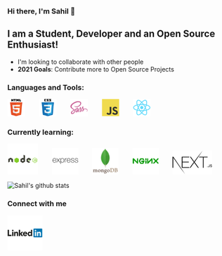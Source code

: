 ### Hi there, I'm Sahil 👋

## I am a Student, Developer and an Open Source Enthusiast!

- I'm looking to collaborate with other people
- **2021 Goals**: Contribute more to Open Source Projects

### Languages and Tools: 

<img src="./assets/html5-original-wordmark.svg" width="40px">&nbsp;&nbsp;&nbsp;&nbsp;&nbsp;&nbsp;&nbsp;&nbsp;<img src="./assets/css3-original-wordmark.svg" width="40px">&nbsp;&nbsp;&nbsp;&nbsp;&nbsp;&nbsp;&nbsp;&nbsp;<img src="./assets/sass-original.svg" width="40px">&nbsp;&nbsp;&nbsp;&nbsp;&nbsp;&nbsp;&nbsp;&nbsp;<img src="./assets/javascript-original.svg" width="40px">&nbsp;&nbsp;&nbsp;&nbsp;&nbsp;&nbsp;&nbsp;&nbsp;<img src="./assets/react-original.svg" width="40px">&nbsp;&nbsp;&nbsp;&nbsp;&nbsp;&nbsp;&nbsp;&nbsp;

### Currently learning: 

<img src="./assets/nodejs-original-wordmark.svg" width="70px">&nbsp;&nbsp;&nbsp;&nbsp;&nbsp;&nbsp;&nbsp;&nbsp;<img src="./assets/express-original-wordmark.svg" width="60px">&nbsp;&nbsp;&nbsp;&nbsp;&nbsp;&nbsp;&nbsp;&nbsp;<img src="./assets/mongodb-original-wordmark.svg" width="60px">&nbsp;&nbsp;&nbsp;&nbsp;&nbsp;&nbsp;&nbsp;&nbsp;<img src="./assets/nginx-original.svg" width="60px">&nbsp;&nbsp;&nbsp;&nbsp;&nbsp;&nbsp;&nbsp;&nbsp;<img src="./assets/next-black_mcnmwt.svg" width="90px">&nbsp;&nbsp;&nbsp;&nbsp;&nbsp;&nbsp;&nbsp;&nbsp;

![Sahil's github stats](https://github-readme-stats.vercel.app/api?username=sahil-shubham&hide=stars&count_private=true&show_icons=true&theme=material-palenight)

### Connect with me

[<img align="left" alt="Sahil | LinkedIn" src="./assets/linkedin-original-wordmark.svg" width="80px" />][linkedin]


[linkedin]: https://www.linkedin.com/in/sahil-shubham-3599731a1/
